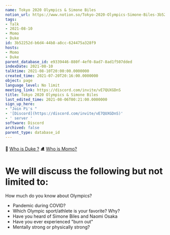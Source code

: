 ```yaml
---
name: Tokyo 2020 Olympics & Simone Biles
notion_url: https://www.notion.so/Tokyo-2020-Olympics-Simone-Biles-3b52252db6d444b8a8cc624475a328f9
tags:
- Talk
- 2021-08-10
- Momo
- Duke
id: 3b52252d-b6d4-44b8-a8cc-624475a328f9
hosts:
- Momo
- Duke
parent_database_id: e9339446-880f-4ef0-8ad7-8ad1f507dded
indexDate: 2021-08-10
talktime: 2021-08-10T20:00:00.0000000
created_time: 2021-07-20T20:16:00.0000000
object: page
language_level: No limit
meeting_link: https://discord.com/invite/vE7QUXGDnS
title: Tokyo 2020 Olympics & Simone Biles
last_edited_time: 2021-08-06T00:21:00.0000000
sign_up_here:
- "Join Pi's "
- '[Discord](https://discord.com/invite/vE7QUXGDnS)'
- ' server '
software: Discord
archived: false
parent_type: database_id
---
```



👑   [Who is Duke ?](/e0958ccc596f4efea798c99507f0f16e) 
⛸️  [Who is Momo?](/23f0f26c7f1547c0b08477c0c6f1f461) 

# We will discuss the following but not limited to:
How much do you know about Olympics?
   - Pandemic during COVID?
   - Which Olympic sport/athlete is your favorite? Why?
   - Have you heard of Simone Biles and Naomi Osaka
   - Have you ever experienced "burn out"
   - Mentally strong or physically strong?




